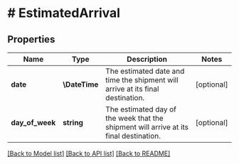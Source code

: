 # # EstimatedArrival

## Properties

Name | Type | Description | Notes
------------ | ------------- | ------------- | -------------
**date** | **\DateTime** | The estimated date and time the shipment will arrive at its final destination. | [optional]
**day_of_week** | **string** | The estimated day of the week that the shipment will arrive at its final destination. | [optional]

[[Back to Model list]](../../README.md#models) [[Back to API list]](../../README.md#endpoints) [[Back to README]](../../README.md)
